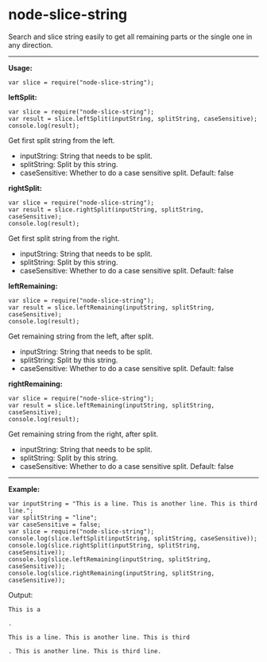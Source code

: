 # node-slice-string
Search and slice string easily to get all remaining parts or the single one in any direction.

--------------------------------------------

**Usage:**

```
var slice = require("node-slice-string");
```

**leftSplit:**

```
var slice = require("node-slice-string");
var result = slice.leftSplit(inputString, splitString, caseSensitive);
console.log(result);
```

Get first split string from the left.

- inputString: String that needs to be split.
- splitString: Split by this string.
- caseSensitive: Whether to do a case sensitive split. Default: false

**rightSplit:**

```
var slice = require("node-slice-string");
var result = slice.rightSplit(inputString, splitString, caseSensitive);
console.log(result);
```

Get first split string from the right.

- inputString: String that needs to be split.
- splitString: Split by this string.
- caseSensitive: Whether to do a case sensitive split. Default: false

**leftRemaining:**

```
var slice = require("node-slice-string");
var result = slice.leftRemaining(inputString, splitString, caseSensitive);
console.log(result);
```

Get remaining string from the left, after split.

- inputString: String that needs to be split.
- splitString: Split by this string.
- caseSensitive: Whether to do a case sensitive split. Default: false


**rightRemaining:**

```
var slice = require("node-slice-string");
var result = slice.leftRemaining(inputString, splitString, caseSensitive);
console.log(result);
```

Get remaining string from the right, after split.

- inputString: String that needs to be split.
- splitString: Split by this string.
- caseSensitive: Whether to do a case sensitive split. Default: false

--------------------------------------------

**Example:**

```
var inputString = "This is a line. This is another line. This is third line.";
var splitString = "line";
var caseSensitive = false;
var slice = require("node-slice-string");
console.log(slice.leftSplit(inputString, splitString, caseSensitive));
console.log(slice.rightSplit(inputString, splitString, caseSensitive));
console.log(slice.leftRemaining(inputString, splitString, caseSensitive));
console.log(slice.rightRemaining(inputString, splitString, caseSensitive));
```

Output:
```
This is a 

.

This is a line. This is another line. This is third 

. This is another line. This is third line.
```
